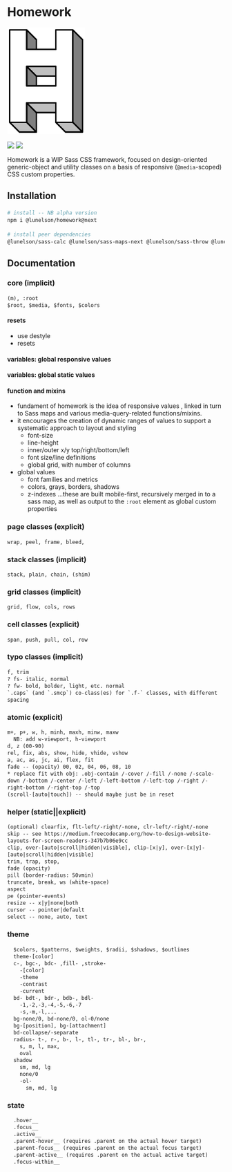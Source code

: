 # Homework

<img src="homework.svg" width="180">

<!-- [![](https://img.shields.io/npm/v/@lunelson/homework.svg?style=flat-square)](#releases) -->
[![](https://img.shields.io/github/license/lunelson/homework.svg?style=flat-square)](#license)
[![](https://img.shields.io/npm/dt/@lunelson/homework.svg?style=flat-square)](#download)

Homework is a WIP Sass CSS framework, focused on design-oriented generic-object and utility classes on a basis of responsive (`@media`-scoped) CSS custom properties.

## Installation
```sh
# install -- NB alpha version
npm i @lunelson/homework@next

# install peer dependencies
@lunelson/sass-calc @lunelson/sass-maps-next @lunelson/sass-throw @lunelson/sass-u mathsass
```


## Documentation

### core (implicit)
    (m), :root
    $root, $media, $fonts, $colors

#### resets
- use destyle
- resets

#### variables: global responsive values
#### variables: global static values
#### function and mixins
- fundament of homework is the idea of responsive values , linked in turn to Sass maps and various media-query-related functions/mixins.
- it encourages the creation of dynamic ranges of values to support a systematic approach to layout and styling
  - font-size
  - line-height
  - inner/outer x/y top/right/bottom/left
  - font size/line definitions
  - global grid, with number of columns
- global values
  - font families and metrics
  - colors, grays, borders, shadows
  - z-indexes
...these are built mobile-first, recursively merged in to a sass map, as well as output to the `:root` element as global custom properties

### page classes (explicit)
    wrap, peel, frame, bleed,

### stack classes (implicit)
    stack, plain, chain, (shim)

### grid classes (implicit)
    grid, flow, cols, rows

### cell classes (explicit)
    span, push, pull, col, row

### typo classes (implicit)
    f, trim
    ? fs- italic, normal
    ? fw- bold, bolder, light, etc. normal
    `.caps` (and `.smcp`) co-class(es) for `.f-` classes, with different spacing

### atomic (explicit)
    m+, p+, w, h, minh, maxh, minw, maxw
      NB: add w-viewport, h-viewport
    d, z (00-90)
    rel, fix, abs, show, hide, vhide, vshow
    a, ac, as, jc, ai, flex, fit
    fade -- (opacity) 00, 02, 04, 06, 08, 10
    * replace fit with obj: .obj-contain /-cover /-fill /-none /-scale-down /-bottom /-center /-left /-left-bottom /-left-top /-right /-right-bottom /-right-top /-top
    (scroll-[auto|touch]) -- should maybe just be in reset

### helper (static||explicit)
    (optional) clearfix, flt-left/-right/-none, clr-left/-right/-none
    skip -- see https://medium.freecodecamp.org/how-to-design-website-layouts-for-screen-readers-347b7b06e9cc
    clip, over-[auto|scroll|hidden|visible], clip-[x|y], over-[x|y]-[auto|scroll|hidden|visible]
    trim, trap, stop,
    fade (opacity)
    pill (border-radius: 50vmin)
    truncate, break, ws (white-space)
    aspect
    pe (pointer-events)
    resize -- x|y|none|both
    cursor -- pointer|default
    select -- none, auto, text

### theme
      $colors, $patterns, $weights, $radii, $shadows, $outlines
      theme-[color]
      c-, bgc-, bdc- ,fill- ,stroke-
        -[color]
        -theme
        -contrast
        -current
      bd- bdt-, bdr-, bdb-, bdl-
        -1,-2,-3,-4,-5,-6,-7
        -s,-m,-l,...
      bg-none/0, bd-none/0, ol-0/none
      bg-[position], bg-[attachment]
      bd-collapse/-separate
      radius- t-, r-, b-, l-, tl-, tr-, bl-, br-,
        s, m, l, max,
        oval
      shadow
        sm, md, lg
        none/0
        -ol-
          sm, md, lg

### state
      .hover__
      .focus__
      .active__
      .parent-hover__ (requires .parent on the actual hover target)
      .parent-focus__ (requires .parent on the actual focus target)
      .parent-active__ (requires .parent on the actual active target)
      .focus-within__
